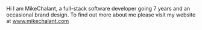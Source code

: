 Hi I am MikeChalant, a full-stack software developer going 7 years and an occasional brand design.
To find out more about me please visit my website at www.mikechalant.com
